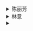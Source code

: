 <details>
<summary>陈丽芳</summary>
  
```java
授课：数字图形分析及应用
考试：
```
</details>

<details>
<summary>林意</summary>
  
```java
授课：计算机图形学与虚拟现实
考试：
```
</details>


<details>
<summary></summary>
  
```java
授课：
考试：
```
</details>
